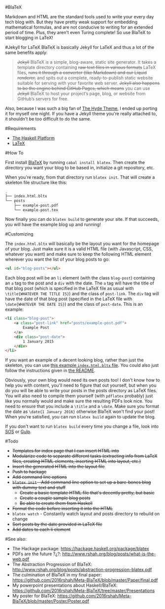 #BlaTeX

Markdown and HTML are the standard tools used to write your every day tech blog with. But they have pretty weak support for embedding mathematical formulas, and are not conducive to writing for an extended period of time. Plus, they aren't even Turing complete! So use BlaTeX to start blogging in LaTeX!

#Jekyll for LaTeX
BlaTeX is basically Jekyll for LaTeX and thus a lot of the same benefits apply:

 >~~Jekyll~~ BlaTeX is a simple, blog-aware, static site generator. It takes a template directory containing ~~raw text files in various formats~~ LaTeX files, ~~runs it through a converter (like Markdown) and our Liquid renderer,~~ and spits out a complete, ready-to-publish static website suitable for serving with your favorite web server. ~~Jekyll also happens to be the engine behind GitHub Pages, which means~~ you can use ~~Jekyll~~ BlaTeX to host your project’s page, blog, or website from GitHub’s servers for free.

Also, because I was such a big fan of [The Hyde Theme](https://github.com/poole/hyde), I ended up porting it for myself one night. If you have a Jekyll theme you're really attached to, it shouldn't be too difficult to do the same. 

#Requirements

 - [The Haskell Platform](https://www.haskell.org/platform/)
 - [LaTeX](https://latex-project.org/ftp.html)

#How To

First install [BlaTeX](http://hackage.haskell.org/package/blatex-0.1.0.5) by running `cabal install blatex`. Then create the directory you want your blog to be based in, initialize a git repository, etc.

When you're ready, from that directory run `blatex init`. That will create a skeleton file structure like this:

```bash
.
├── index.html.bltx
└── posts	
    ├── example-post.pdf
    └── example-post.tex	
```

Now finally you can do `blatex build` to generate your site. If that succeeds, you will have the example blog up and running!

#Customizing

The `index.html.bltx` will basically be the layout you want for the homepage of your blog. Just make sure it is a valid HTML file (with Javascript, CSS, whatever you want) and make sure to keep the following HTML element wherever you want the list of your blog posts to go:

```html
<ul id="blog-posts"></ul>
```

Each blog post will be an `li` element (with the class `blog-post`) containing an `a` tag to the post and a `div` with the date. The `a` tag will have the title of that blog post (which is specified in the LaTeX file as usual with `\title{WHATEVER THE TITLE IS}`) and the class of `post-link`. The `div` tag will have the date of that blog post (specified in the LaTeX file with `\date{WHATEVER THE DATE IS}`) and the class of `post-date`. This is an example:

```html
<li class="blog-post">
    <a class="post-link" href="posts/example-post.pdf">
        Example Post
    </a>
    <div class="post-date">
        1 January 2015
    </div>
</li>
```

If you want an example of a decent looking blog, rather than just the skeleton, you can use [this example `index.html.bltx` file](https://github.com/2016rshah/blog/blob/gh-pages/index.html.bltx). You could also just follow the instructions given in [the README](https://github.com/2016rshah/blog/). 

Obviously, your own blog would need its own posts too! I don't know how to help you with content, you'll need to figure that out yourself, but when you do you will be able to write your posts in the posts directory as LaTeX files. You will also need to compile them yourself (with `pdflatex` probably) just like you normally would and make sure the resulting PDFs look nice. You need to ensure that you include a `\title` and a `\date`. Make sure you format the date as `\date{1 January 2016}` otherwise BlaTeX won't find your post! When you're satisfied, you can run `blatex build` again to update the blog. 

If you don't want to run `blatex build` every time you change a file, look into [SOS](https://github.com/schell/steeloverseer) or [Gulp](http://gulpjs.com/). 

#Todo
 - ~~Templates for index page that I can insert HTML into~~
 - ~~Modularize code to separate different tasks (extracting info from LaTeX files, creating HTML elements, inserting HTML into layout, etc.)~~
 - ~~Insert the generated HTML into the layout file~~
 - ~~Push to hackage~~
 - ~~Add command line options~~
 - ~~`blatex init` - Add command line option to set up a bare-bones blog with dummy text and stuff~~
   - ~~Create a basic template HTML file that's decently pretty, but basic~~
   - ~~Create a couple sample blog posts~~
   - ~~Be able to create them from Haskell~~
 - ~~Format the code before inserting it into the HTML~~
 - `blatex watch` - Constantly watch layout and posts directory to rebuild on change
 - ~~Sort posts by the date provided in LaTeX file~~
 - ~~Add dates to each li element~~

#See also:
  - The Hackage package: https://hackage.haskell.org/package/blatex
  - PDFs are the future ?¿?: http://www.rshah.org/blog/posts/what-is-the-web.pdf
  - The Abstraction Progression of BlaTeX: http://www.rshah.org/blog/posts/abstraction-progression-blatex.pdf
  - The culmination of BlaTeX in my final paper: https://github.com/2016rshah/Meta-BlaTeX/blob/master/Paper/final.pdf
  - My powerpoint presentations about Haskell/BlaTeX: https://github.com/2016rshah/Meta-BlaTeX/tree/master/Presentations
  - My poster for BlaTeX: https://github.com/2016rshah/Meta-BlaTeX/blob/master/Poster/Poster.pdf